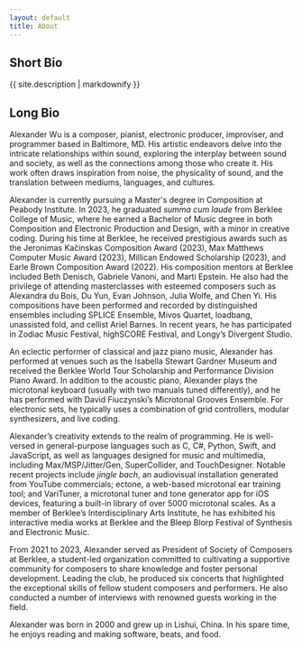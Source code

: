 ```yaml
---
layout: default
title: About
---
```

## Short Bio

{{ site.description | markdownify }}

## Long Bio

Alexander Wu is a composer, pianist, electronic producer, improviser, and programmer based in Baltimore, MD. His artistic endeavors delve into the intricate relationships within sound, exploring the interplay between sound and society, as well as the connections among those who create it. His work often draws inspiration from noise, the physicality of sound, and the translation between mediums, languages, and cultures.

Alexander is currently pursuing a Master's degree in Composition at Peabody Institute. In 2023, he graduated *summa cum laude* from Berklee College of Music, where he earned a Bachelor of Music degree in both Composition and Electronic Production and Design, with a minor in creative coding. During his time at Berklee, he received prestigious awards such as the Jeronimas Kačinskas Composition Award (2023), Max Matthews Computer Music Award (2023), Millican Endowed Scholarship (2023), and Earle Brown Composition Award (2022). His composition mentors at Berklee included Beth Denisch, Gabriele Vanoni, and Marti Epstein. He also had the privilege of attending masterclasses with esteemed composers such as Alexandra du Bois, Du Yun, Evan Johnson, Julia Wolfe, and Chen Yi. His compositions have been performed and recorded by distinguished ensembles including SPLICE Ensemble, Mivos Quartet, loadbang, unassisted fold, and cellist Ariel Barnes. In recent years, he has participated in Zodiac Music Festival, highSCORE Festival, and Longy’s Divergent Studio.

An eclectic performer of classical and jazz piano music, Alexander has performed at venues such as the Isabella Stewart Gardner Museum and received the Berklee World Tour Scholarship and Performance Division Piano Award. In addition to the acoustic piano, Alexander plays the microtonal keyboard (usually with two manuals tuned differently), and he has performed with David Fiuczynski’s Microtonal Grooves Ensemble. For electronic sets, he typically uses a combination of grid controllers, modular synthesizers, and live coding.

Alexander’s creativity extends to the realm of programming. He is well-versed in general-purpose languages such as C, C#, Python, Swift, and JavaScript, as well as languages designed for music and multimedia, including Max/MSP/Jitter/Gen, SuperCollider, and TouchDesigner. Notable recent projects include *jingle bach*, an audiovisual installation generated from YouTube commercials; ectone, a web-based microtonal ear training tool; and VariTuner, a microtonal tuner and tone generator app for iOS devices, featuring a built-in library of over 5000 microtonal scales. As a member of Berklee’s Interdisciplinary Arts Institute, he has exhibited his interactive media works at Berklee and the Bleep Blorp Festival of Synthesis and Electronic Music.

From 2021 to 2023, Alexander served as President of Society of Composers at Berklee, a student-led organization committed to cultivating a supportive community for composers to share knowledge and foster personal development. Leading the club, he produced six concerts that highlighted the exceptional skills of fellow student composers and performers. He also conducted a number of interviews with renowned guests working in the field.

Alexander was born in 2000 and grew up in Lishui, China. In his spare time, he enjoys reading and making software, beats, and food.